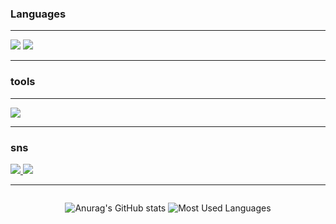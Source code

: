 ### Languages

<hr>
<img src="https://skillicons.dev/icons?i=js,ts,react,redux,mysql,spring,vite">
<img src="https://skillicons.dev/icons?i=mongodb,express,nodejs,git,java,npm,pnpm">
<hr>

### tools

<hr>
<img src="https://skillicons.dev/icons?i=vscode,eclipse,idea">
<hr>

### sns

<a href="https://www.instagram.com/jihun.__.072/">
  <img src="https://skillicons.dev/icons?i=instagram">
</a>
<a href="mailto:jihunjeong965@gmail.com">
  <img src="https://skillicons.dev/icons?i=gmail">
</a>
<hr>

<div style="display: flex; justify-content: center;">
  
![Anurag's GitHub stats](https://github-readme-stats.vercel.app/api?username=JungJihun1012&show_icons=true&theme=dracula)
![Most Used Languages](https://github-readme-stats.vercel.app/api?username=JungJihun1012&show_icons=true&theme=dark)

</div>
